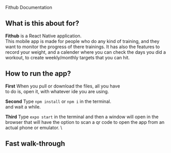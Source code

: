  Fithub Documentation
<br />


## What is this about for?

**Fithub** is a React Native application. \
This mobile app is made for people who do any kind of training,
and they want to monitor the progress of there trainings.
It has also the features to record your weight, and a calender where you
can check the days you did a workout, to create weekly/monthly targets that you can hit.


## How to run the app?

**First** When you pull or download the files, all you have \
to do is, open it, with whatever ide you are using.

**Second** Type `npm install` or `npm i` in the terminal. \
and wait a while.

**Third** Type `expo start` in the terminal and then a window will open in the browser that will have the option to scan a qr
code to open the app from an actual phone or emulator. \


## Fast walk-through

![]()




